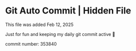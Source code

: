 # Git Auto Commit | Hidden File

This file was added Feb 12, 2025

Just for fun and keeping my daily git commit active 🤪

commit number: 353840
